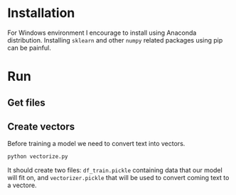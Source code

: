 # Installation
For Windows environment I encourage to install using Anaconda distribution.  Installing `sklearn` and other `numpy` related packages using pip can be painful.

# Run

## Get files

## Create vectors
Before training a model we need to convert text into vectors. 
```bash
python vectorize.py
```
It should create two files: `df_train.pickle` containing data that our model will fit on, and `vectorizer.pickle` that will be used to convert coming text to a vectore.